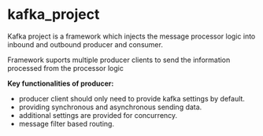 # kafka_project

Kafka project is a framework which injects the message processor logic into inbound and outbound producer and consumer.

Framework suports multiple producer clients to send the information processed from the processor logic

**Key functionalities of producer:**

- producer client should only need to provide kafka settings by default.
- providing synchronous and asynchronous sending data.
- additional settings are provided for concurrency.
- message filter based routing.
